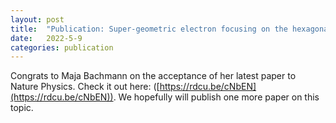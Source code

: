 ```yaml
---
layout: post
title:  "Publication: Super-geometric electron focusing on the hexagonal Fermi surface of PdCoO2"
date:   2022-5-9
categories: publication
---
```

Congrats to Maja Bachmann on the acceptance of her latest paper to Nature Physics. Check it out here: ([https://rdcu.be/cNbEN](https://rdcu.be/cNbEN)). We hopefully will publish one more paper on this topic.